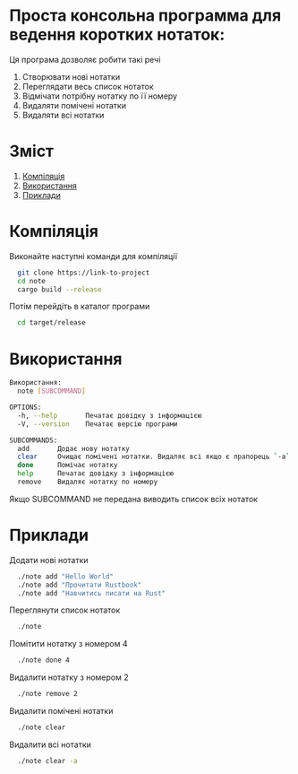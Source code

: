  
# Проста консольна программа для ведення коротких нотаток:
Ця програма дозволяє робити такі речі
1. Створювати нові нотатки
2. Переглядати весь список нотаток
3. Відмічати потрібну нотатку по її номеру
4. Видаляти помічені нотатки
5. Видаляти всі нотатки


# Зміст  
1. [Компіляція](#Компіляція)  
2. [Використання](#Використання)  
3. [Приклади](#Приклади)  

# Компіляція
Виконайте наступні команди для компіляції

~~~bash  
  git clone https://link-to-project
  cd note
  cargo build --release
~~~

Потім перейдіть в каталог програми
~~~bash 
  cd target/release
~~~

# Використання

~~~bash  
Використання:
  note [SUBCOMMAND]

OPTIONS:
  -h, --help       Печатає довідку з інформацією
  -V, --version    Печатає версію програми

SUBCOMMANDS:
  add       Додає нову нотатку
  clear     Очищає помічені нотатки. Видаляє всі якщо є прапорець `-a`
  done      Помічає нотатку
  help      Печатає довідку з інформацією
  remove    Видаляє нотатку по номеру
~~~

Якщо SUBCOMMAND не передана виводить список всіх нотаток

# Приклади

Додати нові нотатки

~~~bash  
  ./note add "Hello World"
  ./note add "Прочитати Rustbook"
  ./note add "Навчитись писати на Rust"
~~~

Переглянути список нотаток

~~~bash  
  ./note
~~~

Помітити нотатку з номером 4

~~~bash  
  ./note done 4
~~~

Видалити нотатку з номером 2

~~~bash  
  ./note remove 2
~~~

Видалити помічені нотатки

~~~bash  
  ./note clear
~~~

Видалити всі нотатки

~~~bash  
  ./note clear -a
~~~